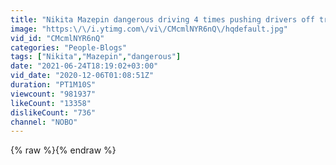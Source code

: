 ```yaml
---
title: "Nikita Mazepin dangerous driving 4 times pushing drivers off track"
image: "https:\/\/i.ytimg.com\/vi\/CMcmlNYR6nQ\/hqdefault.jpg"
vid_id: "CMcmlNYR6nQ"
categories: "People-Blogs"
tags: ["Nikita","Mazepin","dangerous"]
date: "2021-06-24T18:19:02+03:00"
vid_date: "2020-12-06T01:08:51Z"
duration: "PT1M10S"
viewcount: "981937"
likeCount: "13358"
dislikeCount: "736"
channel: "NOBO"
---
```

{% raw %}{% endraw %}
